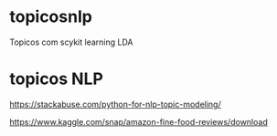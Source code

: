# topicosnlp
Topicos com scykit learning LDA


# topicos NLP

https://stackabuse.com/python-for-nlp-topic-modeling/

https://www.kaggle.com/snap/amazon-fine-food-reviews/download